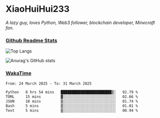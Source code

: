 # XiaoHuiHui233

*A lazy guy, loves Python, Web3 follower, blockchain developer, Minecraft fan.*

### [Github Readme Stats](https://github.com/anuraghazra/github-readme-stats)

![Top Langs](https://github-readme-stats.vercel.app/api/top-langs/?username=XiaoHuiHui233&layout=compact&theme=github_dark)

![Anurag's GitHub stats](https://github-readme-stats.vercel.app/api?username=XiaoHuiHui233&show_icons=true&theme=github_dark)

### [WakaTime](https://wakatime.com)

<!--START_SECTION:waka-->

```txt
From: 24 March 2025 - To: 31 March 2025

Python   8 hrs 54 mins   ███████████████████████▒░   92.79 %
TOML     15 mins         ▓░░░░░░░░░░░░░░░░░░░░░░░░   02.66 %
JSON     10 mins         ▒░░░░░░░░░░░░░░░░░░░░░░░░   01.74 %
Bash     5 mins          ▒░░░░░░░░░░░░░░░░░░░░░░░░   01.01 %
Text     5 mins          ▒░░░░░░░░░░░░░░░░░░░░░░░░   00.94 %
```

<!--END_SECTION:waka-->

